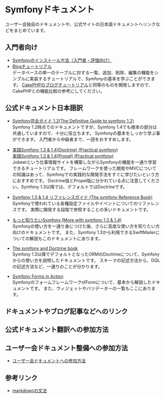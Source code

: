 Symfonyドキュメント
=============================

ユーザー会独自のドキュメントや、公式サイトの日本語ドキュメントへリンクなどをまとめています。


入門者向け
--------

- [Symfonyのインストール方法（入門者・評価向け）](docs/for-beginners/installation)
- [Blogチュートリアル](docs/for-beginners/blog-tutorial/?sk=file&so=asc)<br />
  データベースの単一のテーブルに対する一覧、追加、削除、編集の機能をシンプルに実装するチュートリアルで、Symfonyの基本を学ぶことができます。
  [CakePHPのブログチュートリアル](http://book.cakephp.org/ja/view/219/Blog)と同等のものを開発しますので、CakePHPとの機能比較の参考にしてください。


公式ドキュメント日本語訳
------------------------

- [Symfony完全ガイド 1.2(The Definitive Guide to symfony 1.2)](http://cloud.github.com/downloads/masakielastic/masakielastic.github.com/sf-book-1.2-ja.pdf)<br />
  Symfony 1.2時点でのドキュメントですが、Symfony 1.4でも根本の部分は共通していますので、十分に役立ちます。
  Symfonyの基本をしっかり学ぶ事ができます。
  入門者から中級者まで、一読をおすすめします。
  
- [実践Symfony 1.3 & 1.4(Doctrine) (Practical symfony)](http://downloads.sarabande.jp/symfony/1.4/jobeet-1.4-doctrine-ja.pdf)<br />
  [実践Symfony 1.3 & 1.4(Propel) (Practical symfony)](http://downloads.sarabande.jp/symfony/1.4/jobeet-1.4-propel-ja.pdf)<br />
  Jobeetという仕事情報サイトを構築しながらSymfonyの機能を一通り学習できるチュートリアルです。
  フレームワークを使った開発やMVCについての知識はあって、Symfonyでの実践的な開発手法をすぐに学びたいという方におすすめです。
  Doctrine版とPropel版に分かれている点に注意してください。Symfony 1.3以降では、デフォルトではDoctrineです。

- [Symfony 1.3 & 1.4 リファレンスガイド (The symfony Reference Book)](http://cloud.github.com/downloads/masakielastic/masakielastic.github.com/sf-reference-1.3-1.4-ja.pdf)<br />
  Symfonyで使われている各種設定ファイルやイベントについてのリファレンスです。
  実際に開発する段階で参照することの多いドキュメントです。

- [もっと知りたいSymfony (More with symfony 1.3 & 1.4)](http://dl.dropbox.com/u/957604/sf-advent2009-ja.pdf)<br />
  Symfonyの使い方を一通り身につけた後、さらに高度な使い方を知りたい方向けのドキュメントです。
  また、Symfony 1.3から利用できるSwiftMailerについての解説もこのドキュメントにあります。

- [The symfony and Doctrine book](http://www.symfony-project.org/doctrine/1_2/ja/)<br />
  Symfony 1.3以降でデフォルトとなったORMのDoctrineについて、Symfonyからの使い方を説明したドキュメントです。
  スキーマの記述方法から、DQLの記述方法など、一通りのことが分かります。

- [Symfony Forms in Action](http://www.symfony-project.org/forms/1_2/ja/)<br />
  SymfonyのフォームフレームワークsfFormについて、基本から解説したドキュメントです。
  また、ウィジェットやバリデーターの一覧もここにあります。




ドキュメントやブログ記事などへのリンク
--------------------------------------




公式ドキュメント翻訳への参加方法
--------------------------------



ユーザー会ドキュメント整備への参加方法
--------------------------------------

- [ユーザー会ドキュメントへの参加方法](joining-userdocs)



参考リンク
----------

- [markdownの文法](http://blog.2310.net/archives/6)


